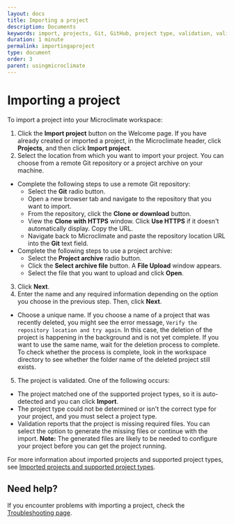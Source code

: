 ```yaml
---
layout: docs
title: Importing a project
description: Documents
keywords: import, projects, Git, GitHub, project type, validation, validated, workspace, Microclimate workspace, clone, download, project archive, verify repository
duration: 1 minute
permalink: importingaproject
type: document
order: 3
parent: usingmicroclimate
---
```


# Importing a project

To import a project into your Microclimate workspace:
1. Click the **Import project** button on the Welcome page. If you have already created or imported a project, in the Microclimate header, click **Projects**, and then click **Import project**.
2. Select the location from which you want to import your project. You can choose from a remote Git repository or a project archive on your machine.
* Complete the following steps to use a remote Git repository:
  * Select the **Git** radio button.
  * Open a new browser tab and navigate to the repository that you want to import.
  * From the repository, click the **Clone or download** button.
  * View the **Clone with HTTPS** window. Click **Use HTTPS** if it doesn't automatically display. Copy the URL.
  * Navigate back to Microclimate and paste the repository location URL into the **Git** text field.
* Complete the following steps to use a project archive:
  * Select the **Project archive** radio button.
  * Click the **Select archive file** button. A **File Upload** window appears.
  * Select the file that you want to upload and click **Open**.
3. Click **Next**.
4. Enter the name and any required information depending on the option you choose in the previous step. Then, click **Next**.
* Choose a unique name. If you choose a name of a project that was recently deleted, you might see the error message, `Verify the repository location and try again`. In this case, the deletion of the project is happening in the background and is not yet complete. If you want to use the same name, wait for the deletion process to complete. To check whether the process is complete, look in the workspace directory to see whether the folder name of the deleted project still exists.
5. The project is validated. One of the following occurs:
* The project matched one of the supported project types, so it is auto-detected and you can click **Import**.
* The project type could not be determined or isn't the correct type for your project, and you must select a project type.
* Validation reports that the project is missing required files. You can select the option to generate the missing files or continue with the import. **Note:** The generated files are likely to be needed to configure your project before you can get the project running.

For more information about imported projects and supported project types, see [Imported projects and supported project types](importedprojects).

## Need help?
If you encounter problems with importing a project, check the [Troubleshooting page](troubleshooting#importing-a-project).
